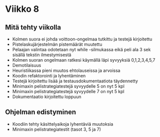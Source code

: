 # Viikko 8

## Mitä tehty viikolla
* Kolmen suora ei johda voittoon-ongelmaa tutkittu ja testejä kirjoitettu
* Pistelaskujärjestelmän pistemäärät muutettu
* Pelaajan valintaa odotetaan nyt while -silmukassa eikä peli ala 3 sek sisällä tekstin ilmestymisestä
* Kolmen suoran ongelmaan ratkesi käymällä läpi syvyyksiä 0,1,2,3,4,5,7
* Demotilaisuus
* Heuristiikassa pieni muutos ehtolauseissa ja arvoissa
* Koodin refaktorointi ja lyhentäminen
* Testejä kirjoitettu lisää ja testausdokumentaatiota täydennetty
* Minimaxin pelistrategiatestejä syvyydelle 5 on nyt 5 kpl
* Minimaxin pelistrategiatestejä syvyydelle 7 on nyt 5 kpl
* Dokumentaatio kirjoitettu loppuun

## Ohjelman edistyminen
* Koodiin tehty käsittelyaikoja lyhentäviä muutoksia
* Minimaxin pelistrategiatestit (tasot 3, 5 ja 7)
